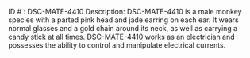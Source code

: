 ID # : DSC-MATE-4410
Description: DSC-MATE-4410 is a male monkey species with a parted pink head and jade earring on each ear. It wears normal glasses and a gold chain around its neck, as well as carrying a candy stick at all times. DSC-MATE-4410 works as an electrician and possesses the ability to control and manipulate electrical currents.